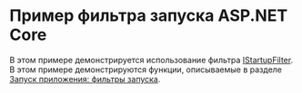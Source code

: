 # <a name="aspnet-core-startup-filter-sample"></a>Пример фильтра запуска ASP.NET Core

В этом примере демонстрируется использование фильтра [IStartupFilter](https://docs.microsoft.com/dotnet/api/microsoft.aspnetcore.hosting.istartupfilter). В этом примере демонстрируются функции, описываемые в разделе [Запуск приложения: фильтры запуска](https://docs.microsoft.com/aspnet/core/fundamentals/startup#startup-filters).
